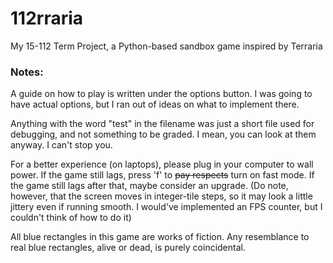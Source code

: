 # 112rraria
My 15-112 Term Project, a Python-based sandbox game inspired by Terraria

### Notes: 

A guide on how to play is written under the options button. I was going to have actual options, but I ran out of ideas on what to implement there. 

Anything with the word "test" in the filename was just a short file used for debugging, and not something to be graded. I mean, you can look at them anyway. I can't stop you.

For a better experience (on laptops), please plug in your computer to wall power. If the game still lags, press 'f' to ~~pay respects~~ turn on fast mode. If the game still lags after that, maybe consider an upgrade. (Do note, however, that the screen moves in integer-tile steps, so it may look a little jittery even if running smooth. I would've implemented an FPS counter, but I couldn't think of how to do it)

All blue rectangles in this game are works of fiction. Any resemblance to real blue rectangles, alive or dead, is purely coincidental. 

